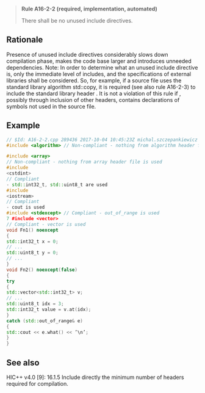 > **Rule A16-2-2 (required, implementation, automated)**
>
> There shall be no unused include directives.

## Rationale

Presence of unused include directives considerably slows down compilation phase,
makes the code base larger and introduces unneeded dependencies.
Note: In order to determine what an unused include directive is, only the immediate
level of includes, and the specifications of external libraries shall be considered. So,
for example, if a source file uses the standard library algorithm std::copy, it is
required (see also rule A16-2-3) to include the standard library header <algorithm>. It
is not a violation of this rule if <algorithm>, possibly through inclusion of other
headers, contains declarations of symbols not used in the source file.

## Example

```cpp
// $Id: A16-2-2.cpp 289436 2017-10-04 10:45:23Z michal.szczepankiewicz $
#include <algorithm> // Non-compliant - nothing from algorithm header file is used

#include <array>
// Non-compliant - nothing from array header file is used
#include
<cstdint>
// Compliant
- std::int32_t, std::uint8_t are used
#include
<iostream>
// Compliant
- cout is used
#include <stdexcept> // Compliant - out_of_range is used
7 #include <vector>
// Compliant - vector is used
void Fn1() noexcept
{
std::int32_t x = 0;
// ...
std::uint8_t y = 0;
// ...
}
void Fn2() noexcept(false)
{
try
{
std::vector<std::int32_t> v;
// ...
std::uint8_t idx = 3;
std::int32_t value = v.at(idx);
}
catch (std::out_of_range& e)
{
std::cout << e.what() << ’\n’;
}
}

```

## See also

HIC++ v4.0 [9]: 16.1.5 Include directly the minimum number of headers
required for compilation.
